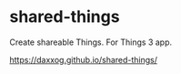 # shared-things
Create shareable Things. For Things 3 app.

<https://daxxog.github.io/shared-things/>